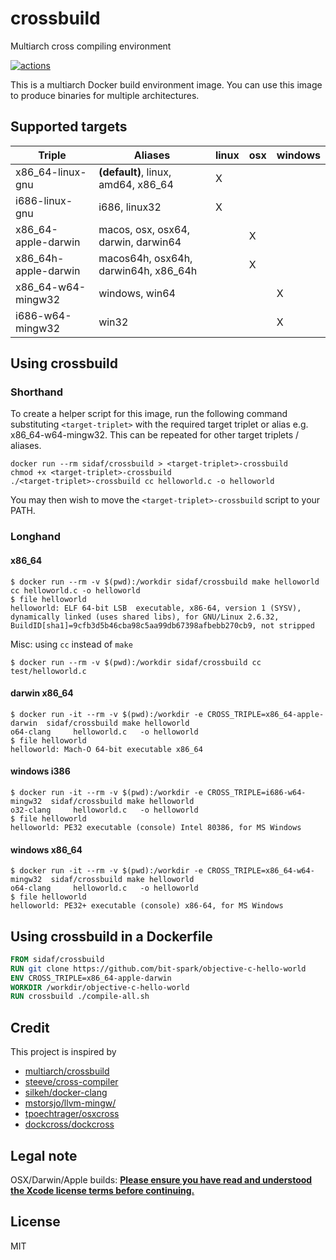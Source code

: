 # crossbuild
Multiarch cross compiling environment

[![actions](https://github.com/sidaf/crossbuild/actions/workflows/actions.yml/badge.svg)](https://github.com/sidaf/crossbuild/actions/workflows/actions.yml)

This is a multiarch Docker build environment image.
You can use this image to produce binaries for multiple architectures.

## Supported targets

Triple                 | Aliases                              | linux |  osx  | windows
-----------------------|--------------------------------------|-------|-------|--------
x86_64-linux-gnu       | **(default)**, linux, amd64, x86_64  |   X   |       |
i686-linux-gnu         | i686, linux32                        |   X   |       |
x86_64-apple-darwin    | macos, osx, osx64, darwin, darwin64  |       |   X   |
x86_64h-apple-darwin   | macos64h, osx64h, darwin64h, x86_64h |       |   X   |
x86_64-w64-mingw32     | windows, win64                       |       |       |   X
i686-w64-mingw32       | win32                                |       |       |   X

## Using crossbuild

### Shorthand

To create a helper script for this image, run the following command substituting `<target-triplet>` with the required target triplet or alias e.g. x86_64-w64-mingw32. This can be repeated for other target triplets / aliases.

```console
docker run --rm sidaf/crossbuild > <target-triplet>-crossbuild
chmod +x <target-triplet>-crossbuild
./<target-triplet>-crossbuild cc helloworld.c -o helloworld
```

You may then wish to move the `<target-triplet>-crossbuild` script to your PATH.

### Longhand

#### x86_64

```console
$ docker run --rm -v $(pwd):/workdir sidaf/crossbuild make helloworld
cc helloworld.c -o helloworld
$ file helloworld
helloworld: ELF 64-bit LSB  executable, x86-64, version 1 (SYSV), dynamically linked (uses shared libs), for GNU/Linux 2.6.32, BuildID[sha1]=9cfb3d5b46cba98c5aa99db67398afbebb270cb9, not stripped
```

Misc: using `cc` instead of `make`

```console
$ docker run --rm -v $(pwd):/workdir sidaf/crossbuild cc test/helloworld.c
```

#### darwin x86_64

```console
$ docker run -it --rm -v $(pwd):/workdir -e CROSS_TRIPLE=x86_64-apple-darwin  sidaf/crossbuild make helloworld
o64-clang     helloworld.c   -o helloworld
$ file helloworld
helloworld: Mach-O 64-bit executable x86_64
```

#### windows i386

```console
$ docker run -it --rm -v $(pwd):/workdir -e CROSS_TRIPLE=i686-w64-mingw32  sidaf/crossbuild make helloworld
o32-clang     helloworld.c   -o helloworld
$ file helloworld
helloworld: PE32 executable (console) Intel 80386, for MS Windows
```

#### windows x86_64

```console
$ docker run -it --rm -v $(pwd):/workdir -e CROSS_TRIPLE=x86_64-w64-mingw32  sidaf/crossbuild make helloworld
o64-clang     helloworld.c   -o helloworld
$ file helloworld
helloworld: PE32+ executable (console) x86-64, for MS Windows
```

## Using crossbuild in a Dockerfile

```Dockerfile
FROM sidaf/crossbuild
RUN git clone https://github.com/bit-spark/objective-c-hello-world
ENV CROSS_TRIPLE=x86_64-apple-darwin
WORKDIR /workdir/objective-c-hello-world
RUN crossbuild ./compile-all.sh
```

## Credit

This project is inspired by
* [multiarch/crossbuild](https://github.com/multiarch/crossbuild)
* [steeve/cross-compiler](https://github.com/steeve/cross-compiler)
* [silkeh/docker-clang](https://github.com/silkeh/docker-clang)
* [mstorsjo/llvm-mingw/](https://github.com/mstorsjo/llvm-mingw/)
* [tpoechtrager/osxcross](https://github.com/tpoechtrager/osxcross)
* [dockcross/dockcross](https://github.com/dockcross/dockcross)

## Legal note

OSX/Darwin/Apple builds: 
**[Please ensure you have read and understood the Xcode license
   terms before continuing.](https://www.apple.com/legal/sla/docs/xcode.pdf)**


## License

MIT
